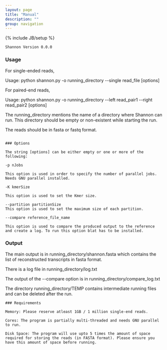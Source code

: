 ```yaml
---
layout: page
title: "Manual"
description: ""
group: navigation
---
```

{% include JB/setup %}

~~~
Shannon Version 0.0.0

~~~
### Usage

For single-ended reads,

Usage: python shannon.py -o running_directory \-\-single read_file  [options]

For paired-end reads,

Usage: python shannon.py -o running_directory \-\-left read_pair1 \-\-right read_pair2  [options]

The running_directory mentions the name of a directory where Shannon can run. This directory should be empty or non-existent while starting the run. 

The reads should be in fasta or fastq format. 

~~~

### Options

The string [options] can be either empty or one or more of the following: 

-p nJobs

This option is used in order to specify the number of parallel jobs. Needs GNU parallel installed. 

-K kmerSize

This option is used to set the Kmer size.

--partition partitionSize
This option is used to set the maximum size of each partition.

--compare reference_file_name

This option is used to compare the produced output to the reference and create a log. To run this option blat has to be installed. 

~~~

### Output 

The main output is in running_directory/shannon.fasta which contains the list of reconstructed transcripts in fasta format.

There is a log file in running_directory/log.txt 

The output of the --compare option is in running_directory/compare_log.txt

The directory running_directory/TEMP contains intermediate running files and can be deleted after the run.

~~~
### Requirements

Memory: Please reserve atleast 1GB / 1 million single-end reads.

Cores: The program is partially multi-threaded and needs GNU parallel to run.

Disk Space: The program will use upto 5 times the amount of space required for storing the reads (in FASTA format). Please ensure you have this amount of space before running.

